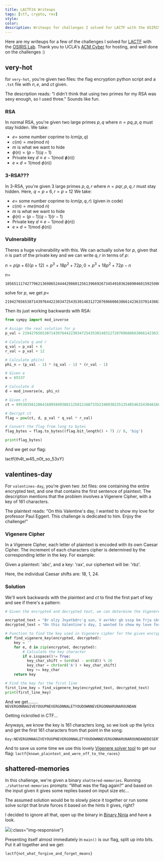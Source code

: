 ```yaml
---
title: LACTF24 Writeups
tags: [ctf, crypto, rev]
style: 
color: 
description: Writeups for challenges I solved for LACTF with the OSIRIS Lab at NYU.
---
```


Here are my writeups for a few of the challenges I solved for [LACTF](https://platform.lac.tf/) with the [OSIRIS Lab](https://osiris.cyber.nyu.edu/). Thank you to UCLA's [ACM Cyber](https://www.acmcyber.com/) for hosting, and well done on the challenges :)

## very-hot
for `very-hot`, you're given two files: the flag encryption python script and a `.txt` file with $n, e,$ and $ct$ given.

The description reads: “I didn't think that using two primes for my RSA was sexy enough, so I used three." Sounds like fun.

### RSA
In normal RSA, you're given two large primes $p,q$ where $n=pq, p,q$ must stay hidden.
We take:
- $e =$ some number coprime to $lcm(p,q)$
- $c(m)=me (\text{mod }n)$
- $m$ is what we want to hide
- $\phi(n) = (p-1)(q-1)$
- Private key $d \equiv e-1 (\text{mod }ɸ(n))$
- $e \times d = 1 (\text{mod }\phi(n))$

### 3-RSA???
In 3-RSA, you're given 3 large primes $p,q,r$ where $n=pqr, p,q,r$ must stay hidden. Here, $q = p+6, r=p+12$
We take:
- $e =$ some number coprime to $lcm(p,q,r)$ (given in code)
- $c(m)=me (\text{mod }n)$
- $m$ is what we want to hide
- $\phi(n) = (p-1)(q-1)(r-1)$
- Private key $d \equiv e-1 (\text{mod }\phi(n))$
- $e \times d = 1 (\text{mod }\phi(n))$


### Vulnerability

Theres a huge vulnerability with this. We can actually solve for $p$, given that $n$ is part of the private key and we can write $q,r$ in terms of $p$:

$n = p(p+6)(p+12)= p^3+18p^2+72p, 0 = p^3+18p^2+72p-n$

$n =$
```
10565111742779621369865244442986012561396692673454910362609046015925986143478477636135123823568238799221073736640238782018226118947815621060733362956285282617024125831451239252829020159808921127494956720795643829784184023834660903398677823590748068165468077222708643934113813031996923649853965683973247210221430589980477793099978524923475037870799
```

solve for $p$, we get $p=$
```
21942765653871439764422303472543530148312720769660663866142363370143863717044484440248869144329425486818687730842077
```

Then its just working backwards with RSA:

```python
from sympy import mod_inverse

# Assign the real solution for p
p_val = 21942765653871439764422303472543530148312720769660663866142363370143863717044484440248869144329425486818687730842077

# Calculate q and r
q_val = p_val + 6
r_val = p_val + 12

# Calculate phi(n)
phi_n = (p_val - 1) * (q_val - 1) * (r_val - 1)

# Given e
e = 65537

# Calculate d
d = mod_inverse(e, phi_n)

# Given ct
ct = 9953835612864168958493881125012168733523409382351354854632430461608351532481509658102591265243759698363517384998445400450605072899351246319609602750009384658165461577933077010367041079697256427873608015844538854795998933587082438951814536702595878846142644494615211280580559681850168231137824062612646010487818329823551577905707110039178482377985

# Decrypt ct
flag = pow(ct, d, p_val * q_val * r_val)

# Convert the flag from long to bytes
flag_bytes = flag.to_bytes((flag.bit_length() + 7) // 8, 'big')

print(flag_bytes)
```
And we get our flag:

lactf{th4t_w45_n0t_so_53xY}

## valentines-day

For `valentines-day`, you're given two .txt files: one containing the entire encrypted text, and one that contains the first sentence of plaintext. The description mentions that the problem involves a Vigenere Cipher, with a key of 161 characters.

The plaintext reads: “On this Valentine's day, I wanted to show my love for professor Paul Eggert. This challenge is dedicated to him. Enjoy the challenge!”

### Vigenere Cipher

In a Vigenere Cipher, each letter of plaintext is encoded with its own Caesar Cipher. The increment of each characters cipher is determined by the corresponding letter in the key. For example:

Given a plaintext: 'abc', and a key: 'rax', our ciphertext will be: 'rbz'.

Here, the individual Caesar shifts are: 18, 1, 24.

### Solution

We'll work backwards with the plaintext and $ct$ to find the first part of key and see if there's a pattern:

```python
# Given the encrypted and decrypted text, we can determine the Vigenère cipher's key for the first line.

encrypted_text = "Br olzy Jnyetbdrc'g xun, V avrkkr gb sssp km frja sbv kvflsffoi Jnuc Sathrg."
decrypted_text = "On this Valentine's day, I wanted to show my love for professor Paul Eggert."

# Function to find the key used in Vigenère cipher for the given encrypted and decrypted text
def find_vigenere_key(encrypted, decrypted):
    key = ''
    for e, d in zip(encrypted, decrypted):
        # Calculate the key character
        if e.isspace()!= True:
          key_char_shift = (ord(e) - ord(d)) % 26
          key_char = chr(ord('A') + key_char_shift)
          key += key_char
    return key

# Find the key for the first line
first_line_key = find_vigenere_key(encrypted_text, decrypted_text)
print(first_line_key)
```

And we get........ `NEVERGONNAGIVEYOUUPNEVERGONNALETYOUDOWNNEVERGONNARUNAROUNDAN`

Getting rickrolled in CTF...

Anyways, we know the key is 161 characters long, so we look up the lyrics and get the first 161 characters from that point in the song: 
```
Key:NEVERGONNAGIVEYOUUPNEVERGONNALETYOUDOWNNEVERGONNARUNAROUNDANDDESERTYOUNEVERGONNAMAKEYOUCRYNEVERGONNASAYGOODBYENEVERGONNATELLALIEANDHURTYOUWEVEKNOWNEACHOTHERFORSO
```

And to save us some time we use this lovely [Vigenere solver tool](https://www.boxentriq.com/code-breaking/vigenere-cipher) to get our flag: `lactf{known_plaintext_and_were_off_to_the_races}`


## shattered-memories

In this challenge, we're given a binary `shattered-memories`. Running `./shattered-memories` prompts: “What was the flag again?”
and based on the input given it gives some replies based on input size etc...

The assumed solution would be to slowly piece it together or run some solve script that brute forces it based on the hints it gives, right?

I decided to ignore all that, open up the binary in [Binary Ninja](https://binary.ninja/) and have a look. 

![](/blog/images/shattered-memories.png){:class="img-responsive"}

Presenting itself almost immediately in `main()` is our flag, split up into bits. Put it all together and we get:

`lactf{not_what_forgive_and_forget_means}`



